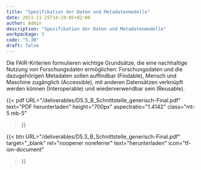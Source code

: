 ```yaml
---
title: "Spezifikation der Daten und Metadaten­modelle"
date: 2021-11-25T14:19:05+02:00
author: Admin
description: "Spezifikation der Daten und Metadaten­modelle"
workpackage: 5
code: "5.3B"
draft: false
---
```


Die FAIR-Kriterien formulieren wichtige Grundsätze, die eine nachhaltige Nutzung von Forschungsdaten ermöglichen: Forschungsdaten und die dazugehörigen Metadaten sollen auffindbar (Findable), Mensch und Maschine zugänglich (Accessible), mit anderen Datensätzen verknüpft werden können (Interoperable) und wiederverwendbar sein (Reusable).

{{< pdf
    URL="/deliverables/D5.3_B_Schnittstelle_generisch-Final.pdf"
    text="PDF herunterladen"
    height="700px"
    aspectratio="1.4142"
    class="mt-5 mb-5"
>}}


{{< btn
    URL="/deliverables/D5.3_B_Schnittstelle_generisch-Final.pdf"
    target="_blank"
    rel="noopener noreferrer"
    text="herunterladen"
    icon="tf-ion-document"
>}}
